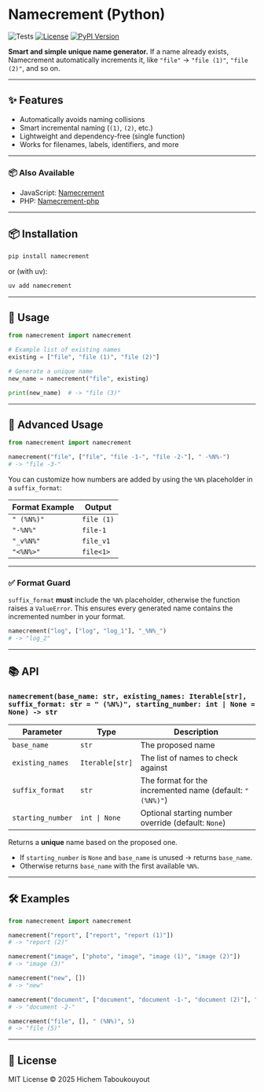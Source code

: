 # Namecrement (Python)

<p align="center">

![Tests](https://github.com/HichemTab-tech/Namecrement-py/workflows/Test/badge.svg)
[![License](https://img.shields.io/badge/license-MIT-green.svg)](https://github.com/HichemTab-tech/Namecrement-py/blob/main/LICENSE)
[![PyPI Version](https://img.shields.io/pypi/v/namecrement.svg)](https://pypi.org/project/namecrement/)

</p>

**Smart and simple unique name generator.**
If a name already exists, Namecrement automatically increments it,
like `"file"` → `"file (1)"`, `"file (2)"`, and so on.

---

## ✨ Features

* Automatically avoids naming collisions
* Smart incremental naming (`(1)`, `(2)`, etc.)
* Lightweight and dependency-free (single function)
* Works for filenames, labels, identifiers, and more

---

### 📦 Also Available

* JavaScript: [Namecrement](https://github.com/HichemTab-tech/Namecrement)
* PHP: [Namecrement-php](https://github.com/HichemTab-tech/Namecrement-php)

---

## 📦 Installation

```bash
pip install namecrement
```

or (with uv):

```bash
uv add namecrement
```

---

## 🚀 Usage

```python
from namecrement import namecrement

# Example list of existing names
existing = ["file", "file (1)", "file (2)"]

# Generate a unique name
new_name = namecrement("file", existing)

print(new_name)  # -> "file (3)"
```

---

## 🧠 Advanced Usage

```python
from namecrement import namecrement

namecrement("file", ["file", "file -1-", "file -2-"], " -%N%-")
# -> "file -3-"
```

You can customize how numbers are added by using the `%N%` placeholder in a `suffix_format`:

| Format Example | Output     |
| -------------- | ---------- |
| `" (%N%)"`     | `file (1)` |
| `"-%N%"`       | `file-1`   |
| `"_v%N%"`      | `file_v1`  |
| `"<%N%>"`      | `file<1>`  |

---

### ✅ Format Guard

`suffix_format` **must** include the `%N%` placeholder, otherwise the function raises a `ValueError`.
This ensures every generated name contains the incremented number in your format.

```python
namecrement("log", ["log", "log_1"], "_%N%_")
# -> "log_2"
```

---

## 📚 API

### `namecrement(base_name: str, existing_names: Iterable[str], suffix_format: str = " (%N%)", starting_number: int | None = None) -> str`

| Parameter         | Type            | Description                                               |
| ----------------- | --------------- | --------------------------------------------------------- |
| `base_name`       | `str`           | The proposed name                                         |
| `existing_names`  | `Iterable[str]` | The list of names to check against                        |
| `suffix_format`   | `str`           | The format for the incremented name (default: `" (%N%)"`) |
| `starting_number` | `int \| None`   | Optional starting number override (default: `None`)       |

Returns a **unique** name based on the proposed one.

* If `starting_number` is `None` and `base_name` is unused → returns `base_name`.
* Otherwise returns `base_name` with the first available `%N%`.

---

## 🛠️ Examples

```python
from namecrement import namecrement

namecrement("report", ["report", "report (1)"])
# -> "report (2)"

namecrement("image", ["photo", "image", "image (1)", "image (2)"])
# -> "image (3)"

namecrement("new", [])
# -> "new"

namecrement("document", ["document", "document -1-", "document (2)"], " -%N%-")
# -> "document -2-"

namecrement("file", [], " (%N%)", 5)
# -> "file (5)"
```

---

## 📄 License

MIT License © 2025 Hichem Taboukouyout
